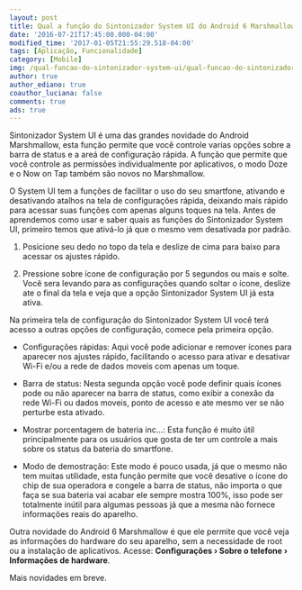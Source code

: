 ```yaml
---
layout: post
title: Qual a função do Sintonizador System UI do Android 6 Marshmallow?
date: '2016-07-21T17:45:00.000-04:00'
modified_time: '2017-01-05T21:55:29.518-04:00'
tags: [Aplicação, Funcionalidade]
category: [Mobile]
img: /qual-funcao-do-sintonizador-system-ui/qual-funcao-do-sintonizador-system-ui.jpg
author: true
author_ediano: true
coauthor_luciana: false
comments: true
ads: true
---
```


Sintonizador System UI é uma das grandes novidade do Android  Marshmallow, esta função permite que você controle varias opções sobre a barra de status e a areá de configuração rápida. A função que permite que você controle as permissões individualmente por aplicativos, o modo Doze e o Now on Tap também são novos no Marshmallow.

O System UI tem a funções de facilitar o uso do seu smartfone, ativando e desativando atalhos na tela de configurações rápida, deixando mais rápido para acessar suas funções com apenas alguns toques na tela. Antes de aprendemos como usar e saber quais as funções do Sintonizador System UI, primeiro temos que ativá-lo já que o mesmo vem desativada por padrão.

1. Posicione seu dedo no topo da tela e deslize de cima para baixo para acessar os ajustes rápido.

2. Pressione sobre ícone de configuração por 5 segundos ou mais e solte.
Você sera levando para as configurações quando soltar o ícone, deslize ate o final da tela e veja que a opção Sintonizador System UI já esta ativa.

Na primeira tela de configuração do Sintonizador System UI você terá acesso a outras opções de configuração, comece pela primeira opção.

* Configurações rápidas: Aqui você pode adicionar e remover ícones para aparecer nos ajustes rápido, facilitando o acesso para ativar e desativar Wi-Fi e/ou a rede de dados moveis com apenas um toque.

* Barra de status: Nesta segunda opção você pode definir quais ícones pode ou não aparecer na barra de status, como exibir a conexão da rede Wi-Fi ou dados moveis, ponto de acesso e ate mesmo ver se não perturbe esta ativado.

* Mostrar porcentagem de bateria inc…: Esta função é muito útil principalmente para os usuários que gosta de ter um controle a mais sobre os status da bateria do smartfone.

* Modo de demostração: Este modo é pouco usada, já que o mesmo não tem muitas utilidade, esta função permite que você desative o ícone do chip de sua operadora e congele a barra de status, não importa o que faça se sua bateria vai acabar ele sempre mostra 100%, isso pode ser totalmente inútil  para algumas pessoas já que a mesma não fornece informações reais do aparelho.

Outra novidade do Android 6 Marshmallow é que ele permite que você veja as informações do hardware do seu aparelho, sem a necessidade de root ou a instalação de aplicativos. Acesse: **Configurações › Sobre o telefone › Informações de hardware**.

Mais novidades em breve.